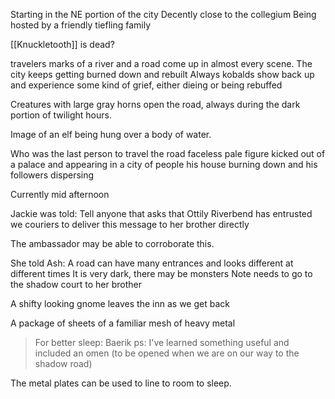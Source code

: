Starting in the NE portion of the city
Decently close to the collegium
Being hosted by a friendly tiefling family

[[Knuckletooth]] is dead?

travelers marks of a river and a road come up in almost every scene.
The city keeps getting burned down and rebuilt
Always kobalds show back up and experience some kind of grief, either dieing or being rebuffed

Creatures with large gray horns open the road, always during the dark portion of twilight hours.

Image of an elf being hung over a body of water.

Who was the last person to travel the road
faceless pale figure kicked out of a palace and appearing in a city of people
his house burning down and his followers dispersing

Currently mid afternoon

Jackie was told:
Tell anyone that asks that Ottily Riverbend has entrusted we couriers to deliver this message to her brother directly

The ambassador may be able to corroborate this.


She told Ash:
A road can have many entrances and looks different  at different times
It is very dark, there may be monsters
Note needs to go to the shadow court to her brother


A shifty looking gnome leaves the inn as we get back

A package of sheets of a familiar mesh of heavy metal
> For better sleep: Baerik
> ps: I've learned something useful and included an omen (to be opened when we are on our way to the shadow road)

The metal plates can be used to line to room to sleep.
